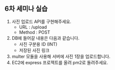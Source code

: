 ## 6차 세미나 실습

1. 사진 업로드 API를 구현해주세요.
	* URL : /upload
	* Method : POST
2. DB에 들어갈 내용은 다음과 같습니다.
	* 사진 구분용 ID (INT)
	* 저장된 사진 링크
3. multer 모듈을 사용해 서버에 사진 1장을 업로드합니다.
4. EC2에 express 프로젝트를 올려 pm2로 돌려주세요.